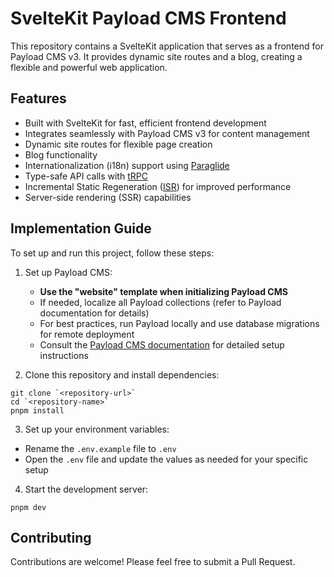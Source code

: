 # SvelteKit Payload CMS Frontend

This repository contains a SvelteKit application that serves as a frontend for Payload CMS v3. It provides dynamic site routes and a blog, creating a flexible and powerful web application.

## Features

- Built with SvelteKit for fast, efficient frontend development
- Integrates seamlessly with Payload CMS v3 for content management
- Dynamic site routes for flexible page creation
- Blog functionality
- Internationalization (i18n) support using [Paraglide](https://inlang.com/m/dxnzrydw/paraglide-sveltekit-i18n)
- Type-safe API calls with [tRPC](trpc.io)
- Incremental Static Regeneration ([ISR](https://vercel.com/docs/incremental-static-regeneration)) for improved performance
- Server-side rendering (SSR) capabilities

## Implementation Guide

To set up and run this project, follow these steps:

1. Set up Payload CMS:
   - **Use the "website" template when initializing Payload CMS**
   - If needed, localize all Payload collections (refer to Payload documentation for details)
   - For best practices, run Payload locally and use database migrations for remote deployment
   - Consult the [Payload CMS documentation](https://payloadcms.com/docs/getting-started/installation) for detailed setup instructions

2. Clone this repository and install dependencies:

```
git clone `<repository-url>`
cd `<repository-name>`
pnpm install
```
 

3. Set up your environment variables:
- Rename the `.env.example` file to `.env`
- Open the `.env` file and update the values as needed for your specific setup


4. Start the development server:

```
pnpm dev
```
 


 


 

## Contributing

Contributions are welcome! Please feel free to submit a Pull Request.

